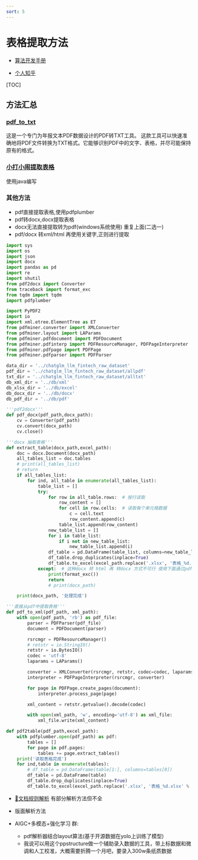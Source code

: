```yaml
---
sort: 5
---
```



# 表格提取方法

* [算法开发手册](https://kg-nlp.github.io/Algorithm-Project-Manual/表格解析/表格提取方法.html)

* [个人知乎](https://www.zhihu.com/people/zhangyj-n)

[TOC]



## 方法汇总

### [pdf_to_txt](https://github.com/dictmap/pdf_to_txt/tree/main)

这是一个专门为年报文本PDF数据设计的PDF转TXT工具。 这款工具可以快速准确地将PDF文件转换为TXT格式。它能够识别PDF中的文字、表格，并尽可能保持原有的格式。

### [小打小闹提取表格](https://github.com/RonaldJEN/FinanceChatGLM/tree/main/data_extract)

使用java编写

### 其他方法

* pdf直接提取表格,使用pdfplumber
* pdf转docx,docx提取表格
* docx无法直接提取转为pdf(windows系统使用) 重复上面(二选一)
* pdf/docx 转xml/html 再使用关键字,正则进行提取


```python
import sys
import os
import json
import docx
import pandas as pd
import re
import shutil
from pdf2docx import Converter
from traceback import format_exc
from tqdm import tqdm
import pdfplumber

import PyPDF2
import io
import xml.etree.ElementTree as ET
from pdfminer.converter import XMLConverter
from pdfminer.layout import LAParams
from pdfminer.pdfdocument import PDFDocument
from pdfminer.pdfinterp import PDFResourceManager, PDFPageInterpreter
from pdfminer.pdfpage import PDFPage
from pdfminer.pdfparser import PDFParser

data_dir = '../chatglm_llm_fintech_raw_dataset'
pdf_dir = '../chatglm_llm_fintech_raw_dataset/allpdf'
txt_dir = '../chatglm_llm_fintech_raw_dataset/alltxt'
db_xml_dir = '../db/xml'
db_xlsx_dir = '../db/excel'
db_docx_dir = '../db/docx'
db_pdf_dir = '../db/pdf'

'''pdf2docx'''
def pdf_docx(pdf_path,docx_path):
    cv = Converter(pdf_path)
    cv.convert(docx_path)
    cv.close()

'''docx 抽取表格'''
def extract_table(docx_path,excel_path):
    doc = docx.Document(docx_path)
    all_tables_list = doc.tables
    # print(all_tables_list)
    # return
    if all_tables_list:
        for ind, all_table in enumerate(all_tables_list):
            table_list = []
            try:
                for row in all_table.rows:  # 按行读取
                    row_content = []
                    for cell in row.cells:  # 读取每个单元格数据
                        c = cell.text
                        row_content.append(c)
                    table_list.append(row_content)
                new_table_list = []
                for i in table_list:
                    if i not in new_table_list:
                        new_table_list.append(i)
                df_table = pd.DataFrame(table_list, columns=new_table_list[0])
                df_table.drop_duplicates(inplace=True)
                df_table.to_excel(excel_path.replace('.xlsx', '表格_%d.xlsx' % (ind)), index=False)
            except:  # 这种docx 转 html 再 转docx 方式不可行 使用下面通过pdf中转的方式
                print(format_exc())
                return
                # print(docx_path)

    print(docx_path, '处理完成')

'''直接从pdf中提取表格'''
def pdf_to_xml(pdf_path, xml_path):
    with open(pdf_path, 'rb') as pdf_file:
        parser = PDFParser(pdf_file)
        document = PDFDocument(parser)

        rsrcmgr = PDFResourceManager()
        # retstr = io.StringIO()
        retstr = io.BytesIO()
        codec = 'utf-8'
        laparams = LAParams()

        converter = XMLConverter(rsrcmgr, retstr, codec=codec, laparams=laparams)
        interpreter = PDFPageInterpreter(rsrcmgr, converter)

        for page in PDFPage.create_pages(document):
            interpreter.process_page(page)

        xml_content = retstr.getvalue().decode(codec)

        with open(xml_path, 'w', encoding='utf-8') as xml_file:
            xml_file.write(xml_content)

def pdf2table(pdf_path,excel_path):
    with pdfplumber.open(pdf_path) as pdf:
        tables = []
        for page in pdf.pages:
            tables += page.extract_tables()
    print('读取表格完成')
    for ind,table in enumerate(tables):
        # df_table = pd.DataFrame(table[1:], columns=tables[0])
        df_table = pd.DataFrame(table)
        df_table.drop_duplicates(inplace=True)
        df_table.to_excel(excel_path.replace('.xlsx', '表格_%d.xlsx' % (ind)))


```


* [🔨文档规则解析](https://kg-nlp.github.io/Algorithm-Project-Manual/文档解析/文档规则解析.html) 有部分解析方法但不全









* 版面解析方法
* AIGC+多模态+强化学习 群:
  * pdf解析器结合layout算法(基于开源数据在yolo上训练了模型)
  * 我说可以用这个ppstructure做一个辅助录入数据的工具，带上标数据和微调和人工校准，大概需要折腾一个月吧，要录入300w条纸质数据